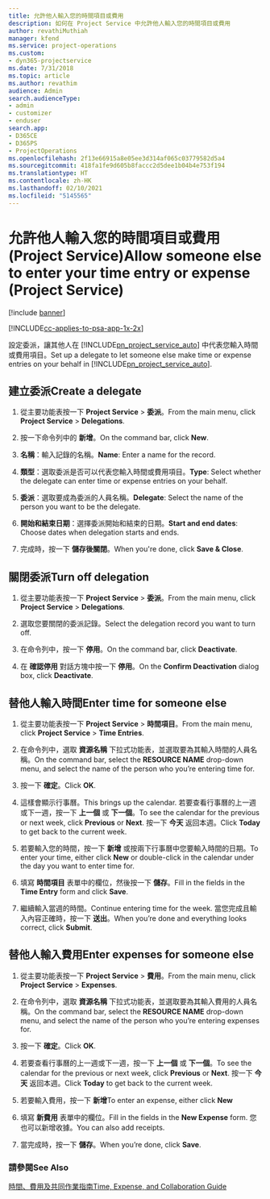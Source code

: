 ```yaml
---
title: 允許他人輸入您的時間項目或費用
description: 如何在 Project Service 中允許他人輸入您的時間項目或費用
author: revathiMuthiah
manager: kfend
ms.service: project-operations
ms.custom:
- dyn365-projectservice
ms.date: 7/31/2018
ms.topic: article
ms.author: revathim
audience: Admin
search.audienceType:
- admin
- customizer
- enduser
search.app:
- D365CE
- D365PS
- ProjectOperations
ms.openlocfilehash: 2f13e66915a8e05ee3d314af065c03779582d5a4
ms.sourcegitcommit: 418fa1fe9d605b8faccc2d5dee1b04b4e753f194
ms.translationtype: HT
ms.contentlocale: zh-HK
ms.lasthandoff: 02/10/2021
ms.locfileid: "5145565"
---
```

# <a name="allow-someone-else-to-enter-your-time-entry-or-expense-project-service"></a><span data-ttu-id="b50e0-103">允許他人輸入您的時間項目或費用 (Project Service)</span><span class="sxs-lookup"><span data-stu-id="b50e0-103">Allow someone else to enter your time entry or expense (Project Service)</span></span>

[!include [banner](../includes/psa-now-project-operations.md)]

[!INCLUDE[cc-applies-to-psa-app-1x-2x](../includes/cc-applies-to-psa-app-1x-2x.md)]

<span data-ttu-id="b50e0-104">設定委派，讓其他人在 [!INCLUDE[pn_project_service_auto](../includes/pn-project-service-auto.md)] 中代表您輸入時間或費用項目。</span><span class="sxs-lookup"><span data-stu-id="b50e0-104">Set up a delegate to let someone else make time or expense entries on your behalf in [!INCLUDE[pn_project_service_auto](../includes/pn-project-service-auto.md)].</span></span>  
  
## <a name="create-a-delegate"></a><span data-ttu-id="b50e0-105">建立委派</span><span class="sxs-lookup"><span data-stu-id="b50e0-105">Create a delegate</span></span>  
  
1.  <span data-ttu-id="b50e0-106">從主要功能表按一下 **Project Service** > **委派**。</span><span class="sxs-lookup"><span data-stu-id="b50e0-106">From the main menu, click **Project Service** > **Delegations**.</span></span>  
  
2.  <span data-ttu-id="b50e0-107">按一下命令列中的 **新增**。</span><span class="sxs-lookup"><span data-stu-id="b50e0-107">On the command bar, click **New**.</span></span>  
  
3. <span data-ttu-id="b50e0-108">**名稱**：輸入記錄的名稱。</span><span class="sxs-lookup"><span data-stu-id="b50e0-108">**Name**: Enter a name for the record.</span></span>  
  
4. <span data-ttu-id="b50e0-109">**類型**：選取委派是否可以代表您輸入時間或費用項目。</span><span class="sxs-lookup"><span data-stu-id="b50e0-109">**Type**: Select whether the delegate can enter time or expense entries on your behalf.</span></span>  
  
5. <span data-ttu-id="b50e0-110">**委派**：選取要成為委派的人員名稱。</span><span class="sxs-lookup"><span data-stu-id="b50e0-110">**Delegate**: Select the name of the person you want to be the delegate.</span></span>  
  
6. <span data-ttu-id="b50e0-111">**開始和結束日期**：選擇委派開始和結束的日期。</span><span class="sxs-lookup"><span data-stu-id="b50e0-111">**Start and end dates**: Choose dates when delegation starts and ends.</span></span>  
  
7.  <span data-ttu-id="b50e0-112">完成時，按一下 **儲存後關閉**。</span><span class="sxs-lookup"><span data-stu-id="b50e0-112">When you're done, click **Save & Close**.</span></span>  
  
## <a name="turn-off-delegation"></a><span data-ttu-id="b50e0-113">關閉委派</span><span class="sxs-lookup"><span data-stu-id="b50e0-113">Turn off delegation</span></span>  
  
1.  <span data-ttu-id="b50e0-114">從主要功能表按一下 **Project Service** > **委派**。</span><span class="sxs-lookup"><span data-stu-id="b50e0-114">From the main menu, click **Project Service** > **Delegations**.</span></span>  
  
2.  <span data-ttu-id="b50e0-115">選取您要關閉的委派記錄。</span><span class="sxs-lookup"><span data-stu-id="b50e0-115">Select the delegation record you want to turn off.</span></span>  
  
3.  <span data-ttu-id="b50e0-116">在命令列中，按一下 **停用**。</span><span class="sxs-lookup"><span data-stu-id="b50e0-116">On the command bar, click **Deactivate**.</span></span>  
  
4.  <span data-ttu-id="b50e0-117">在 **確認停用** 對話方塊中按一下 **停用**。</span><span class="sxs-lookup"><span data-stu-id="b50e0-117">On the **Confirm Deactivation** dialog box, click **Deactivate**.</span></span>  
  
## <a name="enter-time-for-someone-else"></a><span data-ttu-id="b50e0-118">替他人輸入時間</span><span class="sxs-lookup"><span data-stu-id="b50e0-118">Enter time for someone else</span></span>  
  
1.  <span data-ttu-id="b50e0-119">從主要功能表按一下 **Project Service** > **時間項目**。</span><span class="sxs-lookup"><span data-stu-id="b50e0-119">From the main menu, click **Project Service** > **Time Entries**.</span></span>  
  
2.  <span data-ttu-id="b50e0-120">在命令列中，選取 **資源名稱** 下拉式功能表，並選取要為其輸入時間的人員名稱。</span><span class="sxs-lookup"><span data-stu-id="b50e0-120">On the command bar, select the **RESOURCE NAME** drop-down menu, and select the name of the person who you’re entering time for.</span></span>  
  
3.  <span data-ttu-id="b50e0-121">按一下 **確定**。</span><span class="sxs-lookup"><span data-stu-id="b50e0-121">Click **OK**.</span></span>  
  
4.  <span data-ttu-id="b50e0-122">這樣會顯示行事曆。</span><span class="sxs-lookup"><span data-stu-id="b50e0-122">This brings up the calendar.</span></span> <span data-ttu-id="b50e0-123">若要查看行事曆的上一週或下一週，按一下 **上一個** 或 **下一個**。</span><span class="sxs-lookup"><span data-stu-id="b50e0-123">To see the calendar for the previous or next week, click **Previous** or **Next**.</span></span> <span data-ttu-id="b50e0-124">按一下 **今天** 返回本週。</span><span class="sxs-lookup"><span data-stu-id="b50e0-124">Click **Today** to get back to the current week.</span></span>  
  
5.  <span data-ttu-id="b50e0-125">若要輸入您的時間，按一下 **新增** 或按兩下行事曆中您要輸入時間的日期。</span><span class="sxs-lookup"><span data-stu-id="b50e0-125">To enter your time, either click **New** or double-click in the calendar under the day you want to enter time for.</span></span>  
  
6.  <span data-ttu-id="b50e0-126">填寫 **時間項目** 表單中的欄位，然後按一下 **儲存**。</span><span class="sxs-lookup"><span data-stu-id="b50e0-126">Fill in the fields in the **Time Entry** form and click **Save**.</span></span>  
  
7.  <span data-ttu-id="b50e0-127">繼續輸入當週的時間。</span><span class="sxs-lookup"><span data-stu-id="b50e0-127">Continue entering time for the week.</span></span> <span data-ttu-id="b50e0-128">當您完成且輸入內容正確時，按一下 **送出**。</span><span class="sxs-lookup"><span data-stu-id="b50e0-128">When you’re done and everything looks correct, click **Submit**.</span></span>  
  
## <a name="enter-expenses-for-someone-else"></a><span data-ttu-id="b50e0-129">替他人輸入費用</span><span class="sxs-lookup"><span data-stu-id="b50e0-129">Enter expenses for someone else</span></span>  
  
1.  <span data-ttu-id="b50e0-130">從主要功能表按一下 **Project Service** > **費用**。</span><span class="sxs-lookup"><span data-stu-id="b50e0-130">From the main menu, click **Project Service** > **Expenses**.</span></span>  
  
2.  <span data-ttu-id="b50e0-131">在命令列中，選取 **資源名稱** 下拉式功能表，並選取要為其輸入費用的人員名稱。</span><span class="sxs-lookup"><span data-stu-id="b50e0-131">On the command bar, select the **RESOURCE NAME** drop-down menu, and select the name of the person who you’re entering expenses for.</span></span>  
  
3.  <span data-ttu-id="b50e0-132">按一下 **確定**。</span><span class="sxs-lookup"><span data-stu-id="b50e0-132">Click **OK**.</span></span>  
  
4.  <span data-ttu-id="b50e0-133">若要查看行事曆的上一週或下一週，按一下 **上一個** 或 **下一個**。</span><span class="sxs-lookup"><span data-stu-id="b50e0-133">To see the calendar for the previous or next week, click **Previous** or **Next**.</span></span> <span data-ttu-id="b50e0-134">按一下 **今天** 返回本週。</span><span class="sxs-lookup"><span data-stu-id="b50e0-134">Click **Today** to get back to the current week.</span></span>  
  
5.  <span data-ttu-id="b50e0-135">若要輸入費用，按一下 **新增**</span><span class="sxs-lookup"><span data-stu-id="b50e0-135">To enter an expense, either click **New**</span></span>  
  
6.  <span data-ttu-id="b50e0-136">填寫 **新費用** 表單中的欄位。</span><span class="sxs-lookup"><span data-stu-id="b50e0-136">Fill in the fields in the **New Expense** form.</span></span> <span data-ttu-id="b50e0-137">您也可以新增收據。</span><span class="sxs-lookup"><span data-stu-id="b50e0-137">You can also add receipts.</span></span>  
  
7.  <span data-ttu-id="b50e0-138">當完成時，按一下 **儲存**。</span><span class="sxs-lookup"><span data-stu-id="b50e0-138">When you’re done, click **Save**.</span></span>  
  
### <a name="see-also"></a><span data-ttu-id="b50e0-139">請參閱</span><span class="sxs-lookup"><span data-stu-id="b50e0-139">See Also</span></span>  
 [<span data-ttu-id="b50e0-140">時間、費用及共同作業指南</span><span class="sxs-lookup"><span data-stu-id="b50e0-140">Time, Expense, and Collaboration Guide</span></span>](../psa/time-expense-collaboration-guide.md)
